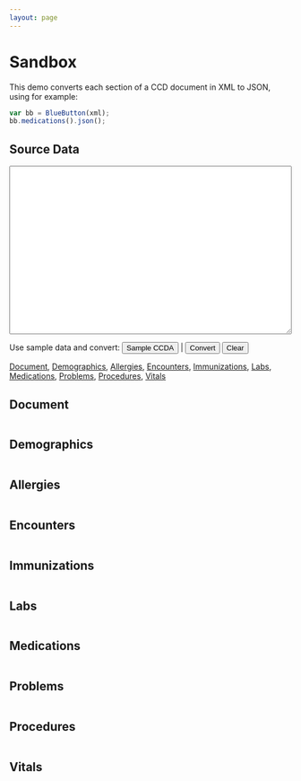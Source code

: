 ```yaml
---
layout: page
---
```


# Sandbox

This demo converts each section of a CCD document in XML to JSON, using for example:

```javascript
var bb = BlueButton(xml);
bb.medications().json();
```

## Source Data

<textarea id="xml"></textarea>

<style type="text/css">
  button {
    font-size: 13px;
  }
  textarea {
    width: 100%;
    height: 300px;
    font-size: 14px;
    font-family: 'menlo', monospace;
    white-space: pre;
  }
</style>

Use sample data and convert: <button onclick="load('bb_ref_ccda')">Sample CCDA</button> | <button onclick="convert()">Convert</button> <button onclick="clearAll()">Clear</button>

[Document](#document-section), [Demographics](#demographics-section), [Allergies](#allergies-section), [Encounters](#encounters-section), [Immunizations](#immunizations-section), [Labs](#labs-section), [Medications](#medications-section), [Problems](#problems-section), [Procedures](#procedures-section), [Vitals](#vitals-section)


<a name="document-section"></a>

## Document

<pre><code id="document" class="javascript"></code></pre>


<a name="demographics-section"></a>

## Demographics

<pre><code id="demographics" class="javascript"></code></pre>


<a name="allergies-section"></a>

## Allergies

<pre><code id="allergies" class="javascript"></code></pre>


<a name="encounters-section"></a>

## Encounters

<pre><code id="encounters" class="javascript"></code></pre>


<a name="immunizations-section"></a>

## Immunizations

<pre><code id="immunizations" class="javascript"></code></pre>


<a name="labs-section"></a>

## Labs

<pre><code id="labs" class="javascript"></code></pre>


<a name="medications-section"></a>

## Medications

<pre><code id="medications" class="javascript"></code></pre>


<a name="problems-section"></a>

## Problems

<pre><code id="problems" class="javascript"></code></pre>


<a name="procedures-section"></a>

## Procedures

<pre><code id="procedures" class="javascript"></code></pre>


<a name="vitals-section"></a>

## Vitals

<pre><code id="vitals" class="javascript"></code></pre>

<script src="http://yandex.st/highlightjs/7.3/highlight.min.js"></script>
<script src="https://rawgithub.com/blue-button/bluebutton.js/master/build/bluebutton.js"></script>
<script>
  var baseURL = "{{ site.baseurl }}";
  var xml, bb;
  var doc = document.getElementById('document');
  var demographics = document.getElementById('demographics');
  var allergies = document.getElementById('allergies');
  var encounters = document.getElementById('encounters');
  var immunizations = document.getElementById('immunizations');
  var labs = document.getElementById('labs');
  var medications = document.getElementById('medications');
  var problems = document.getElementById('problems');
  var procedures = document.getElementById('procedures');
  var vitals = document.getElementById('vitals');
  
  function hl(src) {
    return hljs.highlight('javascript', src).value
  }
  
  function load(kind) {
    var xhReq = new XMLHttpRequest();
    
    var url;
    switch (kind) {
      case 'va_c32': url = '/VA_CCD_Sample_File_Version_12_4.xml';
        break;
      case 'bb_ref_ccda': url = baseURL + '/files/ccda.xml';
        break;
    }
    
    xhReq.open('GET', url, false);
    xhReq.send(null);
    var xml = xhReq.responseText;
    
    // TODO: Replace '\t' in xml with '  '
    xml = xml.replace(/\t/g, '  ');
    
    clearAll();
    document.getElementById('xml').value = xml;
    convert();
  }
  
  function clearAll() {
    clearXML();
    clearJSON();
  }
  
  function clearXML() { document.getElementById('xml').value = ''; }
  function clearJSON() {
    var els = document.getElementsByTagName('code');
    
    // i = 1 so it doesn't clear the sample usage example
    for (var i = 1; i < els.length; i++) {
      els[i].innerHTML = '';
    };
    
    bb = null;
  }
  
  function convert() {
    clearJSON();
    xml = document.getElementById('xml').value;
    bb = BlueButton(xml);
    
    doc.innerHTML = hl(bb.document().json());
    demographics.innerHTML = hl(bb.demographics().json());
    allergies.innerHTML = hl(bb.allergies().json());
    encounters.innerHTML = hl(bb.encounters().json());
    immunizations.innerHTML = hl(bb.immunizations().json());
    labs.innerHTML = hl(bb.labs().json());
    medications.innerHTML = hl(bb.medications().json());
    problems.innerHTML = hl(bb.problems().json());
    procedures.innerHTML = hl(bb.procedures().json());
    vitals.innerHTML = hl(bb.vitals().json());
  }

</script>
